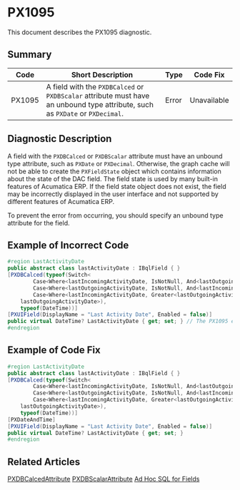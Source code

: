# PX1095
This document describes the PX1095 diagnostic.

## Summary

| Code   | Short Description                                                                                           | Type  | Code Fix    | 
| ------ | ----------------------------------------------------------------------------------------------------------- | ----- | ----------- | 
| PX1095 | A field with the `PXDBCalced` or `PXDBScalar` attribute must have an unbound type attribute, such as `PXDate` or `PXDecimal`. | Error | Unavailable | 

## Diagnostic Description
A field with the `PXDBCalced` or `PXDBScalar` attribute must have an unbound type attribute, such as `PXDate` or `PXDecimal`. 
Otherwise, the graph cache will not be able to create the `PXFieldState` object which contains information about the state of the DAC field. The field state is used by many built-in features of Acumatica ERP. If the field state object does not exist, the field may be incorrectly displayed in the user interface and not supported by different features of Acumatica ERP. 

To prevent the error from occurring, you should specify an unbound type attribute for the field.

## Example of Incorrect Code

```C#
#region LastActivityDate
public abstract class lastActivityDate : IBqlField { }
[PXDBCalced(typeof(Switch<
		Case<Where<lastIncomingActivityDate, IsNotNull, And<lastOutgoingActivityDate, IsNull>>, lastIncomingActivityDate,
		Case<Where<lastOutgoingActivityDate, IsNotNull, And<lastIncomingActivityDate, IsNull>>, lastOutgoingActivityDate,
		Case<Where<lastIncomingActivityDate, Greater<lastOutgoingActivityDate>>, lastIncomingActivityDate>>>, 
	lastOutgoingActivityDate>), 
	typeof(DateTime))]
[PXUIField(DisplayName = "Last Activity Date", Enabled = false)]
public virtual DateTime? LastActivityDate { get; set; } // The PX1095 error is displayed for this line.
#endregion
```

## Example of Code Fix

```C#
#region LastActivityDate
public abstract class lastActivityDate : IBqlField { }
[PXDBCalced(typeof(Switch<
		Case<Where<lastIncomingActivityDate, IsNotNull, And<lastOutgoingActivityDate, IsNull>>, lastIncomingActivityDate,
		Case<Where<lastOutgoingActivityDate, IsNotNull, And<lastIncomingActivityDate, IsNull>>, lastOutgoingActivityDate,
		Case<Where<lastIncomingActivityDate, Greater<lastOutgoingActivityDate>>, lastIncomingActivityDate>>>, 
	lastOutgoingActivityDate>), 
	typeof(DateTime))]
[PXDateAndTime]
[PXUIField(DisplayName = "Last Activity Date", Enabled = false)]
public virtual DateTime? LastActivityDate { get; set; } 
#endregion
```

## Related Articles

[PXDBCalcedAttribute](https://help.acumatica.com/Help?ScreenId=ShowWiki&pageid=514ddad8-b833-bef0-6eab-389eee1f9f6d)
[PXDBScalarAttribute](https://help.acumatica.com/Help?ScreenId=ShowWiki&pageid=6d5c11d9-def0-db67-945d-17f4d36db5b4)
[Ad Hoc SQL for Fields](https://help.acumatica.com/Help?ScreenId=ShowWiki&pageid=95f32fae-7e43-4998-8c17-4236039a9da9)